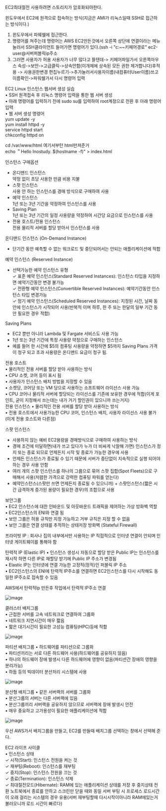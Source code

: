 EC2최대절전 사용하려면 스토리지가 암호화되야한다.  

윈도우에서 EC2에 원격으로 접속하는 방식(지금은 AMI가 리눅스일때 SSH로 접근하는 방식이다.)  
1. 윈도우에서 파웨쉘에 접근한다.  
2. 명령어를 쳐주는데 명령어는 AWS EC2만든것에서 오른쪽 상단에 연결이라는 메뉴 눌러서 SSH클라이언트 들어가면 명령어가 있다.(ssh -i "c:\~~키페어경로" ec2-user@서버퍼블릭ip주소  
3. 그러면 사용자가 허용 사용자가 너무 많다고 뜰텐데-> 키페어파일가서 오른쪽마우스 속성->보안->고급클릭->상속안함(이개체에 상속된 모든 권한 제거합니다)후적용
-> 사용권한변경 편집누르기->추가눌러서사용자이름(내컴퓨터User이름)쓰고 이름확인->파워쉘가서 다시 명령어 입력  

EC2 Linux 인스턴스 웹서버 생성 실습  
• SSH 원격접속 후 리눅스 명령어 입력을 통한 웹 서버 생성  
• 아래 명령어를 입력하기 전에 sudo su를 입력하여 root계정으로 전환 후 아래 명령어 입력  
• 웹 서버 생성 명령어  
yum update -y  
yum install httpd -y  
service httpd start  
chkconfig httpd on  

cd /var/www/html 여기서부턴 html만져준거    
echo ＂Hello Inostudy. $(hostname -f)" > index.html  

인스턴스 구매옵션  
- 온디맨드 인스턴스  
약정 없이 초당 사용한 만큼 비용 지불  
- 스팟 인스턴스  
사용 안 하는 인스턴스를 경매 방식으로 구매하여 사용  
- 예약 인스턴스  
1년 또는 3년 기간을 약정하여 인스턴스를 사용  
- Saving Plan  
1년 또는 3년 기간의 일정 사용량을 약정하여 시간당 요금으로 인스턴스를 사용  
- 전용 호스트/전용 인스턴스  
전용 물리적 서버를 할당 받아서 인스턴스를 사용  


온디맨드 인스턴스 (On-Demand Instance)  
- 단기간 동안 예측할 수 없는 워크로드 및 중단되어서는 안되는 애플리케이션에 적합

예약 인스턴스 (Reserved Instance)  
- 선택가능한 예약 인스턴스 유형  
✓ 표준 예약 인스턴스(Standard Reserved Instances): 인스턴스 타입을 지정하면 예약기간동안 변경 불가능  
✓ 전환형 예약 인스턴스(Convertible Reserved Instances): 예약기간동안 인스턴스 타입 변경가능  
✓ 정기 예약 인스턴스(Scheduled Reserved Instances): 지정된 시간, 날짜 동안에 인스턴스가 시작되어 사용(반복적
이며 하루, 한 주 또는 한달의 일부 기간 동안 필요한 경우 적합)  

Saving Plans  
- EC2 뿐만 아니라 Lambda 및 Fargate 서비스도 사용 가능  
- 1년 또는 3년 기간에 특정 사용량 약정으로 구매하는 인스턴스  
- 예를 들어 한 시간에 $5의 컴퓨팅 사용량을 약정하면 $5까지 Saving Plans 가격이 청구 되고 초과 사용량은 온디맨드 요금이 청구 됨.  

전용 호스트  
• 물리적인 전용 서버를 할당 받아 사용하는 방식  
• CPU 소켓, 코어 등이 표시 됨  
• 사용자가 인스턴스 배치 방법을 지정할 수 있음  
• 소켓당, 코어당 또는 VM 당으로 사용하는 소프트웨어 라이선스 사용 가능  
• CPU 코어나 물리적 서버에 할당되는 라이선스를 기존에 보유한 경우에 적합(이게 포인트, 굳이 지정해서 쓰는데는 내가 거기 할인권이 있으니까 쓰는거지)  
전용 인스턴스
• 물리적인 전용 서버를 할당 받아 사용하는 방식  
• 전용 호스트에서 사용가능한 CPU 코어, 인스턴스 배치, 사용자 라이선스 사용 불가(이게 전용 호스트와 다른점)  

스팟 인스턴스  
- 사용하지 않는 예비 EC2용량을 경매방식으로 구매하여 사용하는 방식  
- 경매 조건에 미달하면(내가 쓰고 있다가 누가 더 비싸게 낙찰해 가면) 인스턴스가 정지 또는 종료 되므로 언제든지 시작 및 종료가 가능한 경우에 사용  
- 언제든 인스턴스가 종료될 수 있기 때문에 서버가 중단없이 지속적으로 실행 되어야하는 경우 사용 안함
- 여러 개의 스팟 인스턴스를 하나의 그룹으로 묶어 스팟 집합(Spot Fleets)으로 구매해서 사용(저렴한 가격으로 강력한 컴퓨팅 파워를 얻는다)  
- 예약인스턴스(스팟만 쓰면 언제든지 종료될 수 있으니까) + 스팟인스턴스(짧은 시간 급격하게 증가된 용량이 필요한 경우)의 조합으로 사용

보안그룹  
• EC2 인스턴스에 대한 인바운드 및 아웃바운드 트래픽을 제어하는 가상 방화벽 역할  
• EC2인스턴스의 ENI와 연결 됨  
• 보안 그룹은 허용 규칙만 지정 가능하고 거부 규칙은 지정 할 수 없음  
• 보안 그룹은 연결 상태를 추적하는 상태저장 방화벽 (Stateful Firewall)  

프라이빗 IP : 회사나 집의 내부에서만 사용하는 IP
직접적으로 인터넷 연결이 안되며 인터넷 게이트웨이를 통해야 함  

탄력적 IP (Elastic IP)
• 인스턴스 생성시 자동으로 할당 받은 Public IP는 인스턴스를 재시작 하면 다른 IP로 재할당 받기에 Public IP 주소가 변경됨  
• Elastic IP는 인터넷에 연결 가능한 고정적(정적)인 퍼블릭 IP 주소  
• EC2인스턴스의 ENI에 탄력적 IP주소를 연결하면 EC2인스턴스를 다시 시작해도 동일한 IP주소로 접속할 수 있음  

AWS에서 탄력적Ip 만든후 작업에서 탄력적 IP주소 연결

![image](https://user-images.githubusercontent.com/67897827/181174871-848e8f55-38a6-48ec-93fe-a40e4691c40c.png)

클러스터 배치그룹  
• 근접한 서버를 고속 네트워크로 연결하여 그룹화  
• 네트워크 지연시간이 매우 짧음  
• 짧은 대기시간이 필요한 고성능 컴퓨팅(HPC)등에 적합  

![image](https://user-images.githubusercontent.com/67897827/181175830-4d41e02f-f963-4f2a-b526-2f578d43b5d1.png)


파티션 배치그룹
• 하드웨어를 파티션으로 그룹화  
• 파티션끼리는 서로 다른 하드웨어 사용(하드웨어를 공유하지 않음)  
• 하나의 하드웨어 장애 발생시 다른 하드웨어에 영향이 없음(파티션간 장애의 영향을 분리가능)  
• 하둡 등의 빅데이터 분산처리 시스템에 사용  

![image](https://user-images.githubusercontent.com/67897827/181175885-4bee8176-91cb-4aba-bd67-e1668663df7e.png)


분산형 배치그룹
• 같은 서버랙의 서버를 그룹화  
• 분산그룹의 서버는 다른 서버랙에 있음  
• 분산그룹끼리 서버랙을 공유하지 않으므로 서버랙에 장애 발생시 안전  
• 매우 중요하고 고가용성이 필요한 애플리케이션에 적합  

![image](https://user-images.githubusercontent.com/67897827/181175926-4dad8671-9e75-436e-80f7-8f54534a6218.png)


우선 AWS가서 배치그룹을 만들고, EC2를 만들때 배치그룹 선택하는 창에서 선택해 준다.

EC2 라이프 사이클  
• 인스턴스 상태  
✓ 시작(Start): 인스턴스 전원을 켜는 것  
✓ 재부팅(Reboot): 인스턴스를 재부팅  
✓ 중지(Stop): 인스턴스 전원을 끄는 것  
✓ 종료(Termination): 인스턴스 삭제  
✓ 최대절전모드(Hibernate): RAM에 있는 애플리케이션 상태를 저장 후 중지상태 전환 노트북에서 종료를 안하고 스크린만 닫을 때와 동일
서버 부팅 시 프로세스 로드시간이 오래 걸리는 시스템의 경우 유용(서버 재부팅할때 다시시작이아니라 RAM에있는거 불러오니까 로드 시간이 빠르다)
